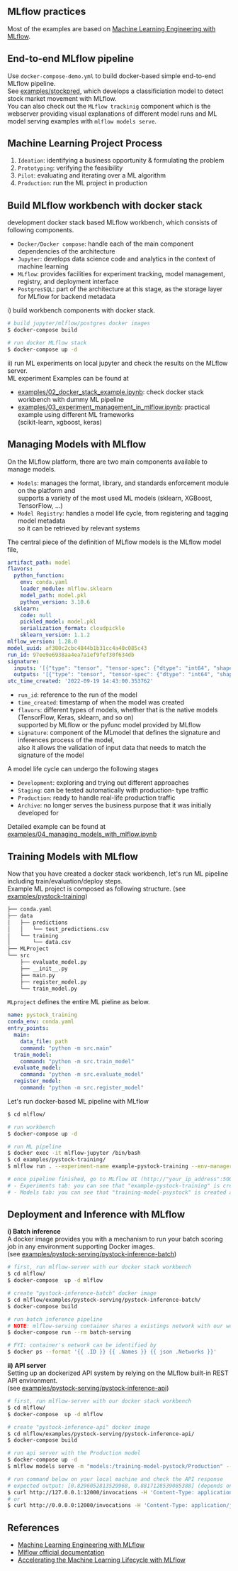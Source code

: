 ## MLflow practices
Most of the examples are based on [Machine Learning Engineering with MLflow].


## End-to-end MLflow pipeline
Use `docker-compose-demo.yml` to build docker-based simple end-to-end MLflow pipeline.  
See [examples/stockpred], which develops a classificiation model to detect stock market movement with MLflow.  
You can also check out the `MLflow trackinig` component which is the webserver providing visual explanations of different model runs and ML model serving examples with `mlflow models serve`.


## Machine Learning Project Process
1. `Ideation`: identifying a business opportunity & formulating the problem
2. `Prototyping`: verifying the feasibility
3. `Pilot`: evaluating and iterating over a ML algorithm
4. `Production`: run the ML project in production


## Build MLflow workbench with docker stack
development docker stack based MLflow workbench, which consists of following components.
* `Docker/Docker compose`: handle each of the main component dependencies of the architecture
* `Jupyter`: develops data science code and analytics in the context of machine learning
* `MLflow`: provides facilities for experiment tracking, model management, registry, and deployment interface
* `PostgresSQL`: part of the architecture at this stage, as the storage layer for MLflow for backend metadata

i) build workbench components with docker stack.
```bash
# build jupyter/mlflow/postgres docker images
$ docker-compose build

# run docker MLflow stack
$ docker-compose up -d
```

ii) run ML experiments on local jupyter and check the results on the MLflow server.  
ML experiment Examples can be found at
- [examples/02_docker_stack_example.ipynb]: check docker stack workbench with dummy ML pipeline
- [examples/03_experiment_management_in_mlflow.ipynb]: practical example using different ML frameworks  
(scikit-learn, xgboost, keras)


## Managing Models with MLflow
On the MLflow platform, there are two main components available to manage models.
- `Models`: manages the format, library, and standards enforcement module on the platform and  
supports a variety of the most used ML models (sklearn, XGBoost, TensorFlow, ...)
- `Model Registry`: handles a model life cycle, from registering and tagging model metadata  
so it can be retrieved by relevant systems

The central piece of the definition of MLflow models is the MLflow model file,
```yaml
artifact_path: model
flavors:
  python_function:
    env: conda.yaml
    loader_module: mlflow.sklearn
    model_path: model.pkl
    python_version: 3.10.6
  sklearn:
    code: null
    pickled_model: model.pkl
    serialization_format: cloudpickle
    sklearn_version: 1.1.2
mlflow_version: 1.28.0
model_uuid: af380c2cbc4844b1b31cc4a40c085c43
run_id: 97ee9e6938aa4ea7a1ef9fef30f634db
signature:
  inputs: '[{"type": "tensor", "tensor-spec": {"dtype": "int64", "shape": [-1, 14]}}]'
  outputs: '[{"type": "tensor", "tensor-spec": {"dtype": "int64", "shape": [-1]}}]'
utc_time_created: '2022-09-19 14:43:00.353762'
```
- `run_id`: reference to the run of the model
- `time_created`: timestamp of when the model was created
- `flavors`: different types of models, whether that is the native models (TensorFlow, Keras, sklearn, and so on)  
supported by MLflow or the pyfunc model provided by MLflow
- `signature`: component of the MLmodel that defines the signature and inferences process of the model,  
also it allows the validation of input data that needs to match the signature of the model

A model life cycle can undergo the following stages
- `Development`: exploring and trying out different approaches
- `Staging`: can be tested automatically with production- type traffic
- `Production`: ready to handle real-life production traffic
- `Archive`: no longer serves the business purpose that it was initially developed for

Detailed example can be found at [examples/04_managing_models_with_mlflow.ipynb]


## Training Models with MLflow
Now that you have created a docker stack workbench, let's run ML pipeline including train/evaluation/deploy steps.  
Example ML project is composed as following structure. (see [examples/pystock-training])  
```bash
├── conda.yaml
├── data
│   ├── predictions
│   │   └── test_predictions.csv
│   └── training
│       └── data.csv
├── MLProject
└── src
    ├── evaluate_model.py
    ├── __init__.py
    ├── main.py
    ├── register_model.py
    └── train_model.py
```

`MLproject` defines the entire ML pieline as below.
```yaml
name: pystock_training
conda_env: conda.yaml
entry_points:
  main:
    data_file: path
    command: "python -m src.main"
  train_model:
    command: "python -m src.train_model"
  evaluate_model:
    command: "python -m src.evaluate_model"
  register_model:
    command: "python -m src.register_model"
```

Let's run docker-based ML pipeline with MLflow
```bash
$ cd mlflow/

# run workbench
$ docker-compose up -d

# run ML pipeline
$ docker exec -it mlflow-jupyter /bin/bash
$ cd examples/pystock-training/
$ mlflow run . --experiment-name example-pystock-training --env-manager local

# once pipeline finished, go to MLflow UI (http://"your_ip_address":5000)
# - Experiments tab: you can see that "example-pystock-training" is created (see each run components for more details)
# - Models tab: you can see that "training-model-psystock" is created and "Version 1" deployed
```


## Deployment and Inference with MLflow
**i) Batch inference**  
A docker image provides you with a mechanism to run your batch scoring job in any environment supporting Docker images.  
(see [examples/pystock-serving/pystock-inference-batch])
```bash
# first, run mlflow-server with our docker stack workbench 
$ cd mlflow/
$ docker-compose  up -d mlflow

# create "pystock-inference-batch" docker image
$ cd mlflow/examples/pystock-serving/pystock-inference-batch/
$ docker-compose build

# run batch inference pipeline
# NOTE: mlflow-serving container shares a existings network with our workbench
$ docker-compose run --rm batch-serving

# FYI: container's network can be identified by
$ docker ps --format '{{ .ID }} {{ .Names }} {{ json .Networks }}'
```

**ii) API server**  
Setting up an dockerized API system by relying on the MLflow built-in REST API environment.  
(see [examples/pystock-serving/pystock-inference-api])
```bash
# first, run mlflow-server with our docker stack workbench 
$ cd mlflow/
$ docker-compose  up -d mlflow

# create "pystock-inference-api" docker image
$ cd mlflow/examples/pystock-serving/pystock-inference-api/
$ docker-compose build

# run api server with the Production model
$ docker-compose up -d
$ mlflow models serve -m "models:/training-model-pystock/Production" --env-manager local --host 0.0.0.0 --port 12000

# run command below on your local machine and check the API response
# expected output: [0.8296052813529968, 0.8817128539085388] (depends on your model)
$ curl http://127.0.0.1:12000/invocations -H 'Content-Type: application/json' -d '{"data":[[1,1,1,1,0,1,1,1,0,1,1,1,0,0], [0,0,0,0,0,0,0,0,0,0,0,0,0,0]] }'
# or
$ curl http://0.0.0.0:12000/invocations -H 'Content-Type: application/json' -d '{"data":[[1,1,1,1,0,1,1,1,0,1,1,1,0,0], [0,0,0,0,0,0,0,0,0,0,0,0,0,0]] }'
```


## References
- [Machine Learning Engineering with MLflow]
- [Mlflow official documentation]
- [Accelerating the Machine Learning Lifecycle with MLflow]


[Machine Learning Engineering with MLflow]: https://github.com/PacktPublishing/Machine-Learning-Engineering-with-MLflow
[examples/stockpred]: https://github.com/youjin2/mlops/tree/main/mlflow/examples/stockpred
[examples/02_docker_stack_example.ipynb]: https://github.com/youjin2/mlops/tree/main/mlflow/examples/02_docker_stack_example.ipynb
[examples/03_experiment_management_in_mlflow.ipynb]: https://github.com/youjin2/mlops/tree/main/mlflow/examples/03_experiment_management_in_mlflow.ipynb
[examples/04_managing_models_with_mlflow.ipynb]: https://github.com/youjin2/mlops/tree/main/mlflow/examples/04_managing_models_with_mlflow.ipynb
[examples/pystock-training]: https://github.com/youjin2/mlops/tree/main/mlflow/examples/pystock-training
[examples/pystock-serving/pystock-inference-batch]: https://github.com/youjin2/mlops/tree/main/mlflow/examples/pystock-serving/pystock-inference-batch
[examples/pystock-serving/pystock-inference-api]: https://github.com/youjin2/mlops/tree/main/mlflow/examples/pystock-serving/pystock-inference-api
[Accelerating the Machine Learning Lifecycle with MLflow]: https://cs.stanford.edu/~matei/papers/2018/ieee_mlflow.pdf
[Mlflow official documentation]: https://www.mlflow.org/docs/latest/index.html
